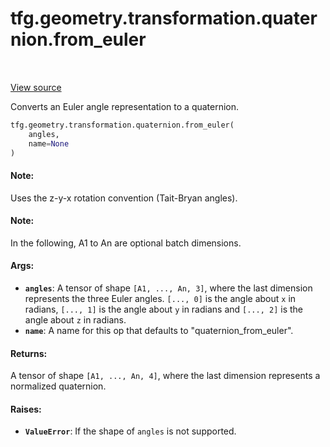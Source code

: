 <div itemscope itemtype="http://developers.google.com/ReferenceObject">
<meta itemprop="name" content="tfg.geometry.transformation.quaternion.from_euler" />
<meta itemprop="path" content="Stable" />
</div>

# tfg.geometry.transformation.quaternion.from_euler

<table class="tfo-notebook-buttons tfo-api" align="left">
</table>

<a target="_blank" href="https://github.com/tensorflow/graphics/blob/master/tensorflow_graphics/geometry/transformation/quaternion.py">View
source</a>

Converts an Euler angle representation to a quaternion.

``` python
tfg.geometry.transformation.quaternion.from_euler(
    angles,
    name=None
)
```



<!-- Placeholder for "Used in" -->

#### Note:

Uses the z-y-x rotation convention (Tait-Bryan angles).

#### Note:

In the following, A1 to An are optional batch dimensions.

#### Args:

* <b>`angles`</b>: A tensor of shape `[A1, ..., An, 3]`, where the last dimension
  represents the three Euler angles. `[..., 0]` is the angle about `x` in
  radians, `[..., 1]` is the angle about `y` in radians and `[..., 2]` is
  the angle about `z` in radians.
* <b>`name`</b>: A name for this op that defaults to "quaternion_from_euler".


#### Returns:

A tensor of shape `[A1, ..., An, 4]`, where the last dimension represents
a normalized quaternion.

#### Raises:

* <b>`ValueError`</b>: If the shape of `angles` is not supported.